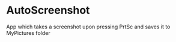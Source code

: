 # AutoScreenshot
App which takes a screenshot upon pressing PrtSc and saves it to MyPictures folder 
